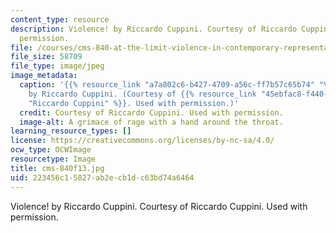 ```yaml
---
content_type: resource
description: Violence! by Riccardo Cuppini. Courtesy of Riccardo Cuppini. Used with
  permission.
file: /courses/cms-840-at-the-limit-violence-in-contemporary-representation-fall-2013/223456c15827ab2ecb1dc63bd74a6464_cms-840f13.jpg
file_size: 58709
file_type: image/jpeg
image_metadata:
  caption: '{{% resource_link "a7a802c6-b427-4709-a56c-ff7b57c65b74" "Violence!" %}}
    by Riccardo Cuppini. (Courtesy of {{% resource_link "45ebfac8-f440-4f7a-9dcb-ceb6a377c407"
    "Riccardo Cuppini" %}}. Used with permission.)'
  credit: Courtesy of Riccardo Cuppini. Used with permission.
  image-alt: A grimace of rage with a hand around the throat.
learning_resource_types: []
license: https://creativecommons.org/licenses/by-nc-sa/4.0/
ocw_type: OCWImage
resourcetype: Image
title: cms-840f13.jpg
uid: 223456c1-5827-ab2e-cb1d-c63bd74a6464
---
```

Violence! by Riccardo Cuppini. Courtesy of Riccardo Cuppini. Used with permission.